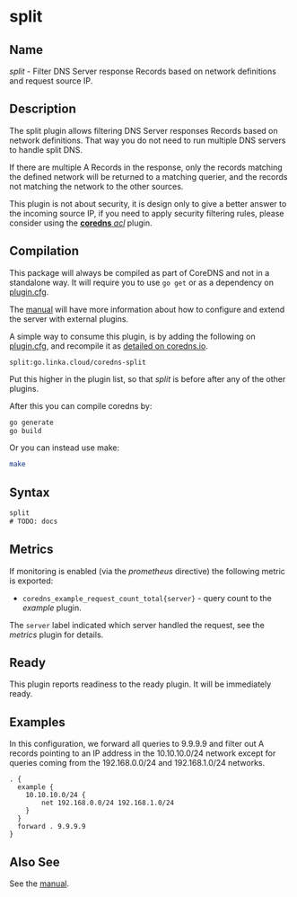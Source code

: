 # split

## Name

*split* - Filter DNS Server response Records based on network definitions and request source IP.

## Description

The split plugin allows filtering DNS Server responses Records based on network definitions. That way
you do not need to run multiple DNS servers to handle split DNS.

If there are multiple A Records in the response, only the records matching the defined network will be returned
to a matching querier, and the records not matching the network to the other sources.

This plugin is not about security, it is design only to give a better answer to the incoming source IP,
if you need to apply security filtering rules, please consider using the [**coredns** *acl*](https://coredns.io/plugins/acl/) plugin.

## Compilation

This package will always be compiled as part of CoreDNS and not in a standalone way. It will require you to use `go get` or as a dependency on [plugin.cfg](https://github.com/coredns/coredns/blob/master/plugin.cfg).

The [manual](https://coredns.io/manual/toc/#what-is-coredns) will have more information about how to configure and extend the server with external plugins.

A simple way to consume this plugin, is by adding the following on [plugin.cfg](https://github.com/coredns/coredns/blob/master/plugin.cfg), and recompile it as [detailed on coredns.io](https://coredns.io/2017/07/25/compile-time-enabling-or-disabling-plugins/#build-with-compile-time-configuration-file).

~~~
split:go.linka.cloud/coredns-split
~~~

Put this higher in the plugin list, so that *split* is before after any of the other plugins.

After this you can compile coredns by:

``` sh
go generate
go build
```

Or you can instead use make:

``` sh
make
```

## Syntax

~~~ txt
split
# TODO: docs
~~~

## Metrics

If monitoring is enabled (via the *prometheus* directive) the following metric is exported:

* `coredns_example_request_count_total{server}` - query count to the *example* plugin.

The `server` label indicated which server handled the request, see the *metrics* plugin for details.

## Ready

This plugin reports readiness to the ready plugin. It will be immediately ready.

## Examples

In this configuration, we forward all queries to 9.9.9.9 and filter out A records pointing to an IP address
in the 10.10.10.0/24 network except for queries coming from the 192.168.0.0/24 and 192.168.1.0/24 networks.

~~~ corefile
. {
  example {
    10.10.10.0/24 {
        net 192.168.0.0/24 192.168.1.0/24
    }
  }
  forward . 9.9.9.9
}
~~~

## Also See

See the [manual](https://coredns.io/manual).
